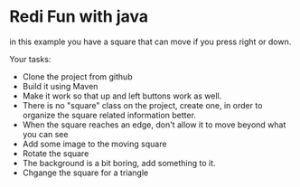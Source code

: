 # Redi Fun with java
in this example you have a square that can move if you press right or down.

Your tasks:
- Clone the project from github
- Build it using Maven
- Make it work so that up and left buttons work as well.
- There is no "square" class on the project, create one, in order to organize the square related information better.
- When the square reaches an edge, don't allow it to move beyond what you can see
- Add some image to the moving square
- Rotate the square
- The background is a bit boring, add something to it.
- Chgange the square for a triangle

